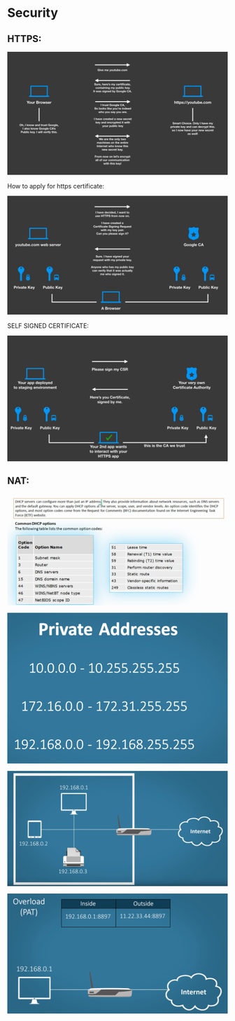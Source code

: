 # Security

## HTTPS:

![](../.gitbook/assets/image%20%28154%29.png)

How to apply for https certificate:

![](../.gitbook/assets/image%20%2878%29.png)

SELF SIGNED  CERTIFICATE:



![](../.gitbook/assets/image%20%28130%29.png)

## NAT:

![](../.gitbook/assets/image%20%2811%29.png)

![](../.gitbook/assets/image%20%28122%29.png)



![](../.gitbook/assets/image%20%28102%29.png)

![](../.gitbook/assets/image%20%28145%29.png)



